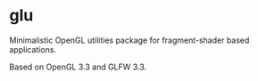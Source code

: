 # glu

Minimalistic OpenGL utilities package for fragment-shader based applications.

Based on OpenGL 3.3 and GLFW 3.3.
